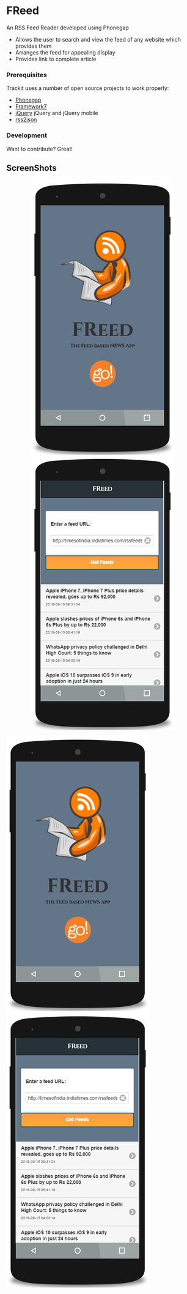 # FReed
An RSS Feed Reader developed using Phonegap
  - Allows the user to search and view the feed of any website which provides them
  - Arranges the feed for appealing display
  - Provides link to complete article


### Prerequisites
Trackit uses a number of open source projects to work properly:

* [Phonegap](http://phonegap.com)
* [Framework7](https://framework7.io/)
* [jQuery](https://jquery.com) jQuery and jQuery mobile
* [rss2json](https://rss2json.com)


### Development

Want to contribute? Great!

## ScreenShots
<p align="center">
<img align="center" src="/screenshots/ss1.png"></img>
<img align="center" src="/screenshots/ss2.png"></img></p>


![alt text](/screenshots/ss1.png "Home Screen")
![alt text](/screenshots/ss2.png "NEWS Screen")

